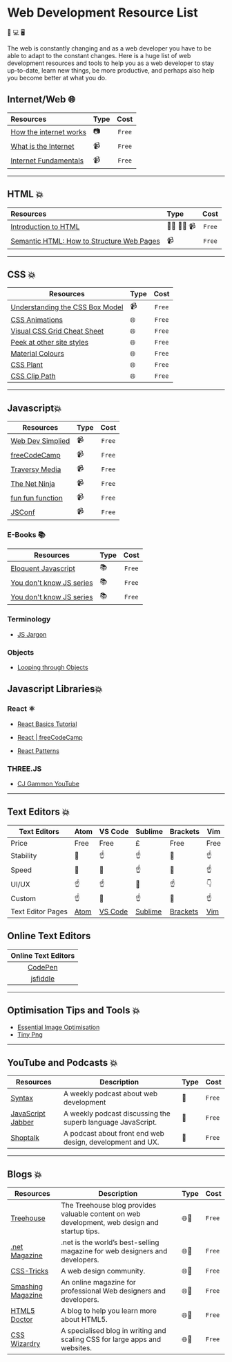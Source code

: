 # Web Development Resource List

📱 💻 🖥️

The web is constantly changing and as a web developer you have to be able to adapt to the constant changes.
Here is a huge list of web development resources and tools to help you as a web developer to stay up-to-date,
learn new things, be more productive, and perhaps also help you become better at what you do.

## Internet/Web 🌐

| Resources                                                                                              | Type | Cost |
| :------------------------------------------------------------------------------------------------------|:-----|:----:|
| [How the internet works](https://www.helloitsliam.com/2014/12/20/how-the-internet-works-infographic/)  | 📷   | ```Free``` |
| [What is the Internet](https://www.youtube.com/watch?v=Dxcc6ycZ73M)                                    | 📹   | ```Free``` |
| [Internet Fundamentals](http://internetfundamentals.com/)                                              | 📹   | ```Free``` |

---

## HTML 💥

| Resources                                                                                                                     | Type      | Cost  |
| :---------------------------------------------------------------------------------------------------------------------------- |:----------|:-----:|
| [Introduction to HTML](https://scrimba.com/g/ghtml)                                                                           | 👨‍💻 👩‍💻 📹 | ```Free``` |
| [Semantic HTML: How to Structure Web Pages](https://webdesign.tutsplus.com/courses/semantic-html-how-to-structure-web-pages)  | 📹       | ```Free```  |

---

## CSS 💥

| Resources                                                                                                 | Type | Cost |
| --------------------------------------------------------------------------------------------------------- |------|:----:|
| [Understanding the CSS Box Model](https://webdesign.tutsplus.com/courses/understanding-the-css-box-model) | 📹   | ```Free``` |
| [CSS Animations](http://animista.net/)                                                                    | 🌐   | ```Free``` |
| [Visual CSS Grid Cheat Sheet](http://grid.malven.co/)                                                     | 🌐   | ```Free``` |
| [Peek at other site styles](http://stylifyme.com/)                                                        | 🌐   | ```Free``` |
| [Material Colours](https://www.materialui.co/colors)                                                      | 🌐   | ```Free``` |
| [CSS Plant](http://www.cssplant.com/)                                                                     | 🌐   | ```Free``` |
| [CSS Clip Path](https://bennettfeely.com/clippy/)                                                         | 🌐   | ```Free``` |

---

## Javascript💥

| Resources                                                                            | Type | Cost |
| ------------------------------------------------------------------------------------ |------|:----:|
| [Web Dev Simplied](https://www.youtube.com/channel/UCFbNIlppjAuEX4znoulh0Cw)         |  📹  | ```Free``` |
| [freeCodeCamp](https://www.youtube.com/channel/UC8butISFwT-Wl7EV0hUK0BQ)             |  📹  | ```Free``` |
| [Traversy Media](https://www.youtube.com/channel/UC8butISFwT-Wl7EV0hUK0BQ)           |  📹  | ```Free``` |
| [The Net Ninja](https://www.youtube.com/channel/UCW5YeuERMmlnqo4oq8vwUpg)            |  📹  | ```Free``` |
| [fun fun function](https://www.youtube.com/channel/UCO1cgjhGzsSYb1rsB4bFe4Q)         |  📹  | ```Free``` |
| [JSConf](https://www.youtube.com/channel/UCzoVCacndDCfGDf41P-z0iA)                   |  📹  | ```Free``` |

### E-Books 📚

| Resources                                                              | Type | Cost |
| ---------------------------------------------------------------------- |------|:----:|
| [Eloquent Javascript](http://eloquentjavascript.net/)                  | 📚   | ```Free``` |
| [You don't know JS series](https://github.com/getify/You-Dont-Know-JS) | 📚   | ```Free``` |
| [You don't know JS series](https://github.com/getify/You-Dont-Know-JS) | 📚   | ```Free``` |

### Terminology

* [JS Jargon](http://jargon.js.org/)

### Objects

* [Looping through Objects](https://zellwk.com/blog/looping-through-js-objects/)

## Javascript Libraries💥

### React ⚛️

* [React Basics Tutorial](https://scrimba.com/g/glearnreact)
* [React | freeCodeCamp](https://learn.freecodecamp.org/front-end-libraries/react)

* [React Patterns](https://reactpatterns.com/)

### THREE.JS

* [CJ Gammon YouTube](https://www.youtube.com/channel/UCFbkyvvsEQn7AmQO6_G5J-A)

---

## Text Editors 💥

| Text Editors      | Atom                     | VS Code                                   | Sublime                                   | Brackets                       | Vim                         |
|-------------------|--------------------------|-------------------------------------------|-------------------------------------------|--------------------------------|-----------------------------|
| Price             | Free                     | Free                                      |  £                                        | Free                           | Free                        |
| Stability         | 👊                       | ☝️                                        | ☝️                                       | 👊                             | ☝️                          |
| Speed             | 👊                       | 👊                                        | ☝️                                       | 👊                             | ☝️                          |
| UI/UX             | ☝️                       | ☝️                                        | 👊                                       | ☝️                             | 👇                          |
| Custom            | ☝️                       | 👊                                        | ☝️                                       | 👊                             | ☝️                          |
| Text Editor Pages | [Atom](https://atom.io/) | [VS Code](https://code.visualstudio.com/) | [Sublime](https://www.sublimetext.com/3) | [Brackets](http://brackets.io/) | [Vim](https://www.vim.org/) |

## Online Text Editors

| Online Text Editors                      |
|:----------------------------------------:|
| [CodePen ](https://codepen.io/)          |
| [jsfiddle](https://jsfiddle.net/)        |

---

## Optimisation Tips and Tools 💥

* [Essential Image Optimisation](https://images.guide/)
* [Tiny Png](https://tinypng.com/)

---

## YouTube and Podcasts 💥

| Resources                                         | Description                                                 | Type    | Cost |
|---------------------------------------------------|-------------------------------------------------------------|---------|------|
|[Syntax](https://syntax.fm/)                       | A weekly podcast about web development                      | 🎵      | ```Free``` |
|[JavaScript Jabber](https://devchat.tv/js-jabber/) | A weekly podcast discussing the superb language JavaScript. | 🎵      | ```Free``` |
|[Shoptalk](https://shoptalkshow.com)               | A podcast about front end web design, development and UX.   | 🎵      | ```Free``` |

---

## Blogs 💥

| Resources                                 | Description                                                                                  | Type | Cost |
|-------------------------------------------|----------------------------------------------------------------------------------------------|------|------|
|[Treehouse](https://blog.teamtreehouse.com)| The Treehouse blog provides valuable content on web development, web design and startup tips.| 🌐📜 | ```Free``` |
|[.net Magazine](https://www.creativebloq.com/net-magazine)| .net is the world’s best-selling magazine for web designers and developers.   | 🌐📜 | ```Free``` |
|[CSS-Tricks](https://css-tricks.com)| A web design community.                                                                             | 🌐📜 | ```Free``` |
|[Smashing Magazine](https://www.smashingmagazine.com/)| An online magazine for professional Web designers and developers.                 | 🌐📜 | ```Free``` |
|[HTML5 Doctor](http://html5doctor.com/)| A blog to help you learn more about HTML5.                                                       | 🌐📜 | ```Free``` |
|[CSS Wizardry](https://csswizardry.com)| A specialised blog in writing and scaling CSS for large apps and websites.                       | 🌐📜 | ```Free``` |